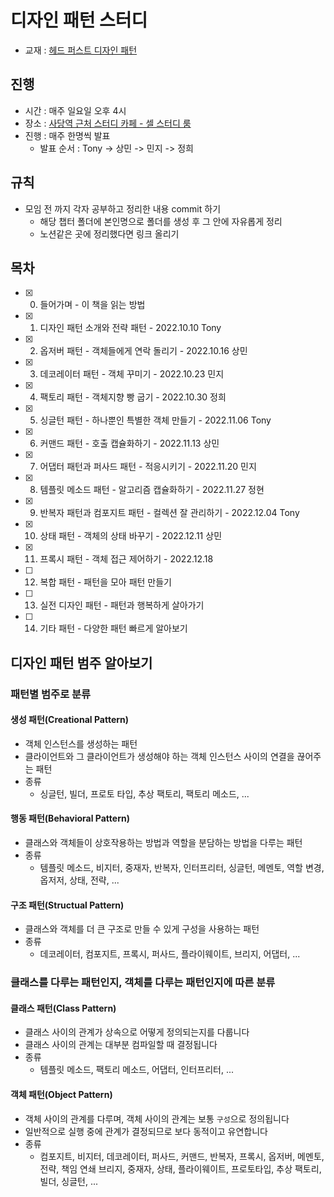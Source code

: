 # 디자인 패턴 스터디

- 교재 : [헤드 퍼스트 디자인 패턴](http://www.yes24.com/Product/Goods/108192370)

## 진행

- 시간 : 매주 일요일 오후 4시
- 장소 : [사당역 근처 스터디 카페 - 셀 스터디 룸](https://map.naver.com/v5/entry/place/1089708963?c=14134962.6748640,4506438.1445617,15.29,0,0,0,dh)
- 진행 : 매주 한명씩 발표
  - 발표 순서 : Tony -> 상민 -> 민지 -> 정희

## 규칙

- 모임 전 까지 각자 공부하고 정리한 내용 commit 하기
  - 해당 챕터 폴더에 본인명으로 폴더를 생성 후 그 안에 자유롭게 정리
  - 노션같은 곳에 정리했다면 링크 올리기

## 목차

- [x] 0. 들어가며 - 이 책을 읽는 방법
- [x] 1. 디자인 패턴 소개와 전략 패턴 - 2022.10.10 Tony
- [x] 2. 옵저버 패턴 - 객체들에게 연락 돌리기 - 2022.10.16 상민
- [x] 3. 데코레이터 패턴 - 객체 꾸미기 - 2022.10.23 민지
- [x] 4. 팩토리 패턴 - 객체지향 빵 굽기 - 2022.10.30 정희
- [x] 5. 싱글턴 패턴 - 하나뿐인 특별한 객체 만들기 - 2022.11.06 Tony
- [x] 6. 커맨드 패턴 - 호출 캡슐화하기 - 2022.11.13 상민
- [x] 7. 어댑터 패턴과 퍼사드 패턴 - 적응시키기 - 2022.11.20 민지
- [x] 8. 템플릿 메소드 패턴 - 알고리즘 캡슐화하기 - 2022.11.27 정현
- [x] 9. 반복자 패턴과 컴포지트 패턴 - 컬렉션 잘 관리하기 - 2022.12.04 Tony
- [x] 10. 상태 패턴 - 객체의 상태 바꾸기 - 2022.12.11 상민
- [x] 11. 프록시 패턴 - 객체 접근 제어하기 - 2022.12.18
- [ ] 12. 복합 패턴 - 패턴을 모아 패턴 만들기
- [ ] 13. 실전 디자인 패턴 - 패턴과 행복하게 살아가기
- [ ] 14. 기타 패턴 - 다양한 패턴 빠르게 알아보기

## 디자인 패턴 범주 알아보기

### 패턴별 범주로 분류

#### 생성 패턴(Creational Pattern)

- 객체 인스턴스를 생성하는 패턴
- 클라이언트와 그 클라이언트가 생성해야 하는 객체 인스턴스 사이의 연결을 끊어주는 패턴
- 종류
  - 싱글턴, 빌더, 프로토 타입, 추상 팩토리, 팩토리 메소드, ...

#### 행동 패턴(Behavioral Pattern)

- 클래스와 객체들이 상호작용하는 방법과 역할을 분담하는 방법을 다루는 패턴
- 종류
  - 템플릿 메소드, 비지터, 중재자, 반복자, 인터프리터, 싱글턴, 메멘토, 역할 변경, 옵저저, 상태, 전략, ...

#### 구조 패턴(Structual Pattern)

- 클래스와 객체를 더 큰 구조로 만들 수 있게 구성을 사용하는 패턴
- 종류
  - 데코레이터, 컴포지트, 프록시, 퍼사드, 플라이웨이트, 브리지, 어댑터, ...

### 클래스를 다루는 패턴인지, 객체를 다루는 패턴인지에 따른 분류

#### 클래스 패턴(Class Pattern)

- 클래스 사이의 관계가 상속으로 어떻게 정의되는지를 다룹니다
- 클래스 사이의 관계는 대부분 컴파일할 때 결정됩니다
- 종류
  - 템플릿 메소드, 팩토리 메소드, 어댑터, 인터프리터, ...

#### 객체 패턴(Object Pattern)

- 객체 사이의 관계를 다루며, 객체 사이의 관계는 보통 `구성`으로 정의됩니다
- 일반적으로 실행 중에 관계가 결정되므로 보다 동적이고 유연합니다
- 종류
  - 컴포지트, 비지터, 데코레이터, 퍼사드, 커맨드, 반복자, 프록시, 옵저버, 메멘토, 전략, 책임 연쇄
    브리지, 중재자, 상태, 플라이웨이트, 프로토타입, 추상 팩토리, 빌더, 싱글턴, ...
